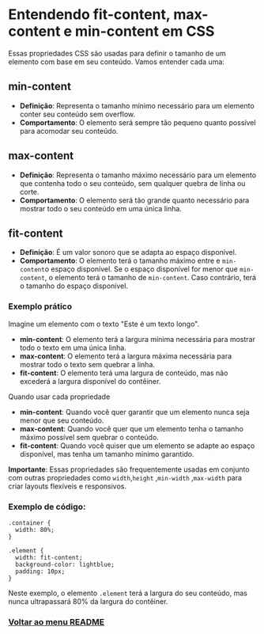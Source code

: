 # Entendendo fit-content, max-content e min-content em CSS

Essas propriedades CSS são usadas para definir o tamanho de um elemento com base em seu conteúdo. Vamos entender cada uma:

## min-content

- **Definição**: Representa o tamanho mínimo necessário para um elemento conter seu conteúdo sem overflow.
- **Comportamento**: O elemento será sempre tão pequeno quanto possível para acomodar seu conteúdo.

## max-content

- **Definição**: Representa o tamanho máximo necessário para um elemento que contenha todo o seu conteúdo, sem qualquer quebra de linha ou corte.
- **Comportamento**: O elemento será tão grande quanto necessário para mostrar todo o seu conteúdo em uma única linha.

## fit-content

- **Definição**: É um valor sonoro que se adapta ao espaço disponível.
- **Comportamento**: O elemento terá o tamanho máximo entre e `min-content`o espaço disponível. Se o espaço disponível for menor que `min-content`, o elemento terá o tamanho de `min-content`. Caso contrário, terá o tamanho do espaço disponível.

### Exemplo prático

Imagine um elemento com o texto "Este é um texto longo".

- **min-content**: O elemento terá a largura mínima necessária para mostrar todo o texto em uma única linha.
- **max-content**: O elemento terá a largura máxima necessária para mostrar todo o texto sem quebrar a linha.
- **fit-content**: O elemento terá uma largura de conteúdo, mas não excederá a largura disponível do contêiner.

Quando usar cada propriedade

- **min-content**: Quando você quer garantir que um elemento nunca seja menor que seu conteúdo.
- **max-content**: Quando você quer que um elemento tenha o tamanho máximo possível sem quebrar o conteúdo.
- **fit-content**: Quando você quiser que um elemento se adapte ao espaço disponível, mas tenha um tamanho mínimo garantido.

**Importante**: Essas propriedades são frequentemente usadas em conjunto com outras propriedades como `width`,`height` ,`min-width` ,`max-width` para criar layouts flexíveis e responsivos.   

### Exemplo de código:

```
.container {
  width: 80%;
}

.element {
  width: fit-content;
  background-color: lightblue;
  padding: 10px;
}
```

Neste exemplo, o elemento `.element` terá a largura do seu conteúdo, mas nunca ultrapassará 80% da largura do contêiner.

### [Voltar ao menu README](../README.md)